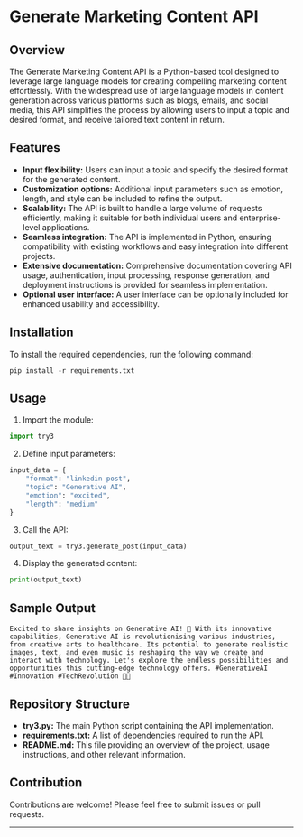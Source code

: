 # Generate Marketing Content API

## Overview

The Generate Marketing Content API is a Python-based tool designed to leverage large language models for creating compelling marketing content effortlessly. With the widespread use of large language models in content generation across various platforms such as blogs, emails, and social media, this API simplifies the process by allowing users to input a topic and desired format, and receive tailored text content in return.

## Features

- **Input flexibility:** Users can input a topic and specify the desired format for the generated content.
- **Customization options:** Additional input parameters such as emotion, length, and style can be included to refine the output.
- **Scalability:** The API is built to handle a large volume of requests efficiently, making it suitable for both individual users and enterprise-level applications.
- **Seamless integration:** The API is implemented in Python, ensuring compatibility with existing workflows and easy integration into different projects.
- **Extensive documentation:** Comprehensive documentation covering API usage, authentication, input processing, response generation, and deployment instructions is provided for seamless implementation.
- **Optional user interface:** A user interface can be optionally included for enhanced usability and accessibility.

## Installation

To install the required dependencies, run the following command:

```
pip install -r requirements.txt
```

## Usage

1. Import the module:

```python
import try3
```

2. Define input parameters:

```python
input_data = {
    "format": "linkedin post",
    "topic": "Generative AI",
    "emotion": "excited",
    "length": "medium"
}
```

3. Call the API:

```python
output_text = try3.generate_post(input_data)
```

4. Display the generated content:

```python
print(output_text)
```

## Sample Output

```
Excited to share insights on Generative AI! 🚀 With its innovative capabilities, Generative AI is revolutionising various industries, from creative arts to healthcare. Its potential to generate realistic images, text, and even music is reshaping the way we create and interact with technology. Let's explore the endless possibilities and opportunities this cutting-edge technology offers. #GenerativeAI #Innovation #TechRevolution 🤖💡
```

## Repository Structure

- **try3.py:** The main Python script containing the API implementation.
- **requirements.txt:** A list of dependencies required to run the API.
- **README.md:** This file providing an overview of the project, usage instructions, and other relevant information.

## Contribution

Contributions are welcome! Please feel free to submit issues or pull requests.

---
